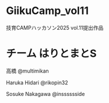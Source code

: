 # GiikuCamp_vol11
技育CAMPハッカソン2025 vol.11提出作品

# チーム はりとまとS
高橋 @multimikan

Haruka Hidari @rikopin32

Sosuke Nakagawa @insssssside

